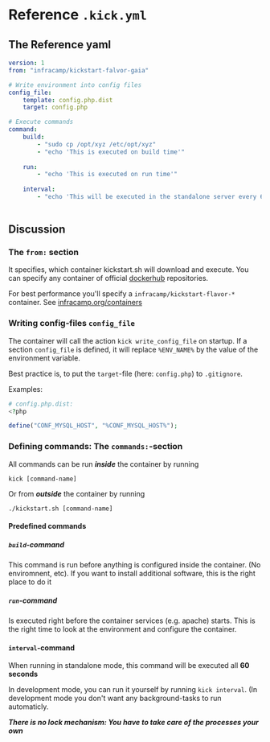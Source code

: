 # Reference `.kick.yml`


## The Reference yaml

```yaml
version: 1
from: "infracamp/kickstart-falvor-gaia"

# Write environment into config files
config_file:
    template: config.php.dist
    target: config.php

# Execute commands
command:
    build:
        - "sudo cp /opt/xyz /etc/opt/xyz"
        - "echo 'This is executed on build time'"
        
    run:
        - "echo 'This is executed on run time'"
        
    interval:
        - "echo 'This will be executed in the standalone server every 60 seconds'"    
    
```


## Discussion

### The `from:` section

It specifies, which container kickstart.sh will download and execute.
You can specify any container of official [dockerhub](http://hub.docker.com)
repositories.

For best performance you'll specify a `infracamp/kickstart-flavor-*`
container. See [infracamp.org/containers](https://infracamp.org/containers/)

### Writing config-files `config_file`

The container will call the action `kick write_config_file` on startup.
If a section `config_file` is defined, it will replace `%ENV_NAME%` by
the value of the environment variable.

Best practice is, to put the `target`-file (here: `config.php`) to
`.gitignore`. 

Examples:

```php
# config.php.dist:
<?php

define("CONF_MYSQL_HOST", "%CONF_MYSQL_HOST%");
```



### Defining commands: The `commands:`-section

All commands can be run ***inside*** the container by running

```
kick [command-name]
```

Or from ***outside*** the container by running 

```
./kickstart.sh [command-name]
```

#### Predefined commands

##### `build`-command

This command is run before anything is configured inside the container.
(No enviromnent, etc). If you want to install additional software,
this is the right place to do it

##### `run`-command

Is executed right before the container services (e.g. apache) starts.
This is the right time to look at the environment and configure the
container.

#### `interval`-command

When running in standalone mode, this command will be executed all **60 seconds**

In development mode, you can run it yourself by running `kick interval`.
(In development mode you don't want any background-tasks to run automaticly.

***There is no lock mechanism: You have to take care of the processes your
own***

 
 




